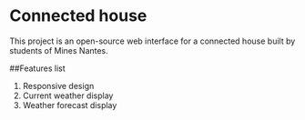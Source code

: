 # Connected house
This project is an open-source web interface for a connected house built by students of Mines Nantes.

##Features list
1. Responsive design
2. Current weather display
3. Weather forecast display
